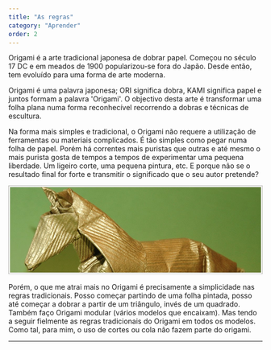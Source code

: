 ```yaml
---
title: "As regras"
category: "Aprender"
order: 2
---
```


Origami é a arte tradicional japonesa de dobrar papel. Começou no século 17 DC e em meados de 1900 popularizou-se fora do Japão. Desde então, tem evoluído para uma forma de arte moderna.

Origami é uma palavra japonesa; ORI significa dobra, KAMI significa papel e juntos formam a palavra 'Origami'. O objectivo desta arte é transformar uma folha plana numa forma reconhecível recorrendo a dobras e técnicas de escultura.

Na forma mais simples e tradicional, o Origami não requere a utilização de ferramentas ou materiais complicados. É tão simples como pegar numa folha de papel. Porém há correntes mais puristas que outras e até mesmo o mais purista gosta de tempos a tempos de experimentar uma pequena liberdade. Um ligeiro corte, uma pequena pintura, etc. E porque não se o resultado final for forte e transmitir o significado que o seu autor pretende?

![cavalo](../images/img_13.jpg)

Porém, o que me atrai mais no Origami é precisamente a simplicidade nas regras tradicionais. Posso começar partindo de uma folha pintada, posso até começar a dobrar a partir de um triângulo, invés de um quadrado. Também faço Origami modular (vários modelos que encaixam). Mas tendo a seguir fielmente as regras tradicionais do Origami em todos os modelos. Como tal, para mim, o uso de cortes ou cola não fazem parte do origami.

---

